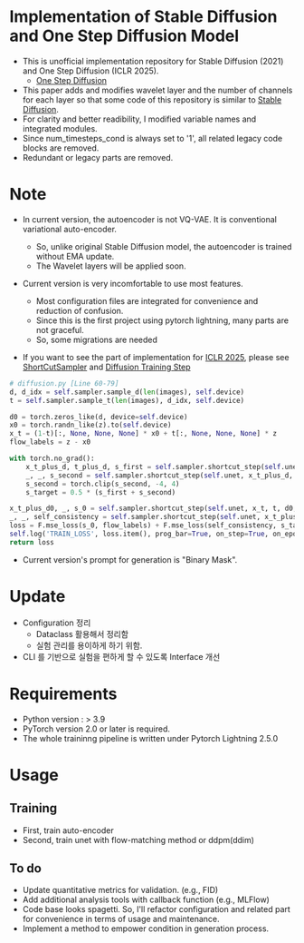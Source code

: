 # Implementation of Stable Diffusion and One Step Diffusion Model
- This is unofficial implementation repository for Stable Diffusion (2021) and One Step Diffusion (ICLR 2025).
  - [One Step Diffusion](https://arxiv.org/pdf/2410.12557)
- This paper adds and modifies wavelet layer and the number of channels for each layer so that some code of this repository is similar to [Stable Diffusion](https://github.com/CompVis/stable-diffusion).  
- For clarity and better readibility, I modified variable names and integrated modules.
- Since num_timesteps_cond is always set to '1', all related legacy code blocks are removed.
- Redundant or legacy parts are removed.
# Note
- In current version, the autoencoder is not VQ-VAE. It is conventional variational auto-encoder.
  - So, unlike original Stable Diffusion model, the autoencoder is trained without EMA update. 
  - The Wavelet layers will be applied soon.

- Current version is very incomfortable to use most features.
  - Most configuration files are integrated for convenience and reduction of confusion.
  - Since this is the first project using pytorch lightning, many parts are not graceful.
  - So, some migrations are needed

- If you want to see the part of implementation for [ICLR 2025](https://arxiv.org/pdf/2410.12557), please see [ShortCutSampler](samplers/shortcut.py) and [Diffusion Training Step](diffusion.py)
```python
# diffusion.py [Line 60-79]
d, d_idx = self.sampler.sample_d(len(images), self.device)
t = self.sampler.sample_t(len(images), d_idx, self.device)

d0 = torch.zeros_like(d, device=self.device)
x0 = torch.randn_like(z).to(self.device)
x_t = (1-t)[:, None, None, None] * x0 + t[:, None, None, None] * z
flow_labels = z - x0

with torch.no_grad():
    x_t_plus_d, t_plus_d, s_first = self.sampler.shortcut_step(self.unet, x_t, t, d, conds)
    _, _, s_second = self.sampler.shortcut_step(self.unet, x_t_plus_d, t_plus_d, d, conds)
    s_second = torch.clip(s_second, -4, 4)
    s_target = 0.5 * (s_first + s_second)

x_t_plus_d0, _, s_0 = self.sampler.shortcut_step(self.unet, x_t, t, d0, conds)
_, _, self_consistency = self.sampler.shortcut_step(self.unet, x_t_plus_d0, t, 2 * d, conds)
loss = F.mse_loss(s_0, flow_labels) + F.mse_loss(self_consistency, s_target)
self.log('TRAIN_LOSS', loss.item(), prog_bar=True, on_step=True, on_epoch=True)
return loss
```
- Current version's prompt for generation is "Binary Mask".
# Update
- Configuration 정리
  - Dataclass 활용해서 정리함 
  - 실험 관리를 용이하게 하기 위함.
- CLI 를 기반으로 실험을 편하게 할 수 있도록 Interface 개선

# Requirements
- Python version : > 3.9
- PyTorch version 2.0 or later is required.
- The whole traininng pipeline is written under Pytorch Lightning 2.5.0
# Usage
## Training
- First, train auto-encoder
- Second, train unet with flow-matching method or ddpm(ddim)


## To do
- Update quantitative metrics for validation. (e.g., FID)
- Add additional analysis tools with callback function (e.g., MLFlow)
- Code base looks spagetti. So, I'll refactor configuration and related part for convenience in terms of usage and maintenance.
- Implement a method to empower condition in generation process.